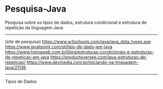 # Pesquisa-Java
Pesquisa sobre os tipos de dados, estrutura condicional e estrutura de repetição da linguagem Java.

***
(site de pesquisa)
https://www.w3schools.com/java/java_data_types.asp
https://www.javatpoint.com/pt/tipo-de-dado-em-java
https://www.treinaweb.com.br/blog/estruturas-condicionais-e-estruturas-de-repeticao-em-java
https://productoversee.com/java-estruturas-de-repeticao/
https://www.devmedia.com.br/iniciando-na-linguagem-java/21136

***

Tipos de Dados

